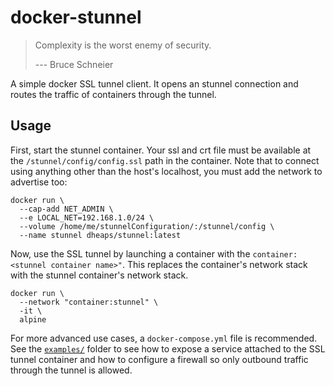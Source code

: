 docker-stunnel
=====================

> Complexity is the worst enemy of security.
>
> --- Bruce Schneier

A simple docker SSL tunnel client. It opens an stunnel connection and routes the traffic
of containers through the tunnel.

Usage
-----

First, start the stunnel container. Your ssl and crt file must be available at the
`/stunnel/config/config.ssl` path in the container. Note that to connect using anything
other than the host's localhost, you must add the network to advertise too:

    docker run \
      --cap-add NET_ADMIN \
      --e LOCAL_NET=192.168.1.0/24 \
      --volume /home/me/stunnelConfiguration/:/stunnel/config \
      --name stunnel dheaps/stunnel:latest

Now, use the SSL tunnel by launching a container with the `container:<stunnel
container name>"`. This replaces the container's network stack with the stunnel
container's network stack.

    docker run \
      --network "container:stunnel" \
      -it \
      alpine

For more advanced use cases, a `docker-compose.yml` file is recommended. See the
[`examples/`][examples] folder to see how to expose a service attached to the
SSL tunnel container and how to configure a firewall so only outbound traffic through 
the tunnel is allowed.

[examples]: ./examples
[docker-hub]: https://cloud.docker.com/repository/docker/dheaps/stunnel/
